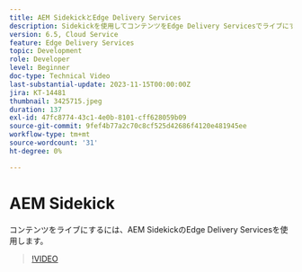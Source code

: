 ```yaml
---
title: AEM SidekickとEdge Delivery Services
description: Sidekickを使用してコンテンツをEdge Delivery Servicesでライブにする。
version: 6.5, Cloud Service
feature: Edge Delivery Services
topic: Development
role: Developer
level: Beginner
doc-type: Technical Video
last-substantial-update: 2023-11-15T00:00:00Z
jira: KT-14481
thumbnail: 3425715.jpeg
duration: 137
exl-id: 47fc8774-43c1-4e0b-8101-cff628059b09
source-git-commit: 9fef4b77a2c70c8cf525d42686f4120e481945ee
workflow-type: tm+mt
source-wordcount: '31'
ht-degree: 0%

---
```


# AEM Sidekick

コンテンツをライブにするには、AEM SidekickのEdge Delivery Servicesを使用します。

>[!VIDEO](https://video.tv.adobe.com/v/3425715/?learn=on)
